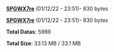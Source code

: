 [**SPGWX7re**](/data/SPGWX7re.txt) (01/12/22 - 23:51)- 830 bytes

[**SPGWX7re**](/data/SPGWX7re.txt) (01/12/22 - 23:51)- 830 bytes

**Total Datas**: 5989

**Total Size**: 33.13 MB / 33.1 MB